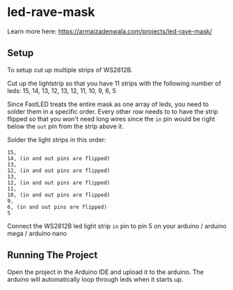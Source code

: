 # led-rave-mask

Learn more here: https://armaizadenwala.com/projects/led-rave-mask/

## Setup

To setup cut up multiple strips of WS2812B.

Cut up the lightstrip so that you have 11 strips with the following number of leds: 15, 14, 13, 12, 13, 12, 11, 10, 9, 6, 5

Since FastLED treats the entire mask as one array of leds, you need to solder them in a specific order. Every other row needs to to have the strip flipped so that you won't need long wires since the `in` pin would be right below the `out` pin from the strip above it.

Solder the light strips in this order:
```
15,
14, (in and out pins are flipped)
13,
12, (in and out pins are flipped)
13,
12, (in and out pins are flipped)
11,
10, (in and out pins are flipped)
9,
6, (in and out pins are flipped)
5
```
Connect the WS2812B led light strip `in` pin to pin 5 on your arduino / arduino mega / arduino nano

## Running The Project

Open the project in the Arduino IDE and upload it to the arduino. The arduino will automatically loop through leds when it starts up.
